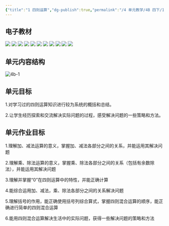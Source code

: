 ```yaml
---
{"title":"1 四则运算","dg-publish":true,"permalink":"/4 单元教学/4B 四下/1 四则运算/","dgPassFrontmatter":true,"noteIcon":""}
---
```



## 电子教材

<p class="grid-4">
	<img loading="lazy" decoding="async" src="https://book.pep.com.cn/1221001402131/files/mobile/8.jpg">
	<img loading="lazy" decoding="async" src="https://book.pep.com.cn/1221001402131/files/mobile/9.jpg">
	<img loading="lazy" decoding="async" src="https://book.pep.com.cn/1221001402131/files/mobile/10.jpg">
	<img loading="lazy" decoding="async" src="https://book.pep.com.cn/1221001402131/files/mobile/11.jpg">
	<img loading="lazy" decoding="async" src="https://book.pep.com.cn/1221001402131/files/mobile/12.jpg">
	<img loading="lazy" decoding="async" src="https://book.pep.com.cn/1221001402131/files/mobile/13.jpg">
	<img loading="lazy" decoding="async" src="https://book.pep.com.cn/1221001402131/files/mobile/14.jpg">
	<img loading="lazy" decoding="async" src="https://book.pep.com.cn/1221001402131/files/mobile/15.jpg">
	<img loading="lazy" decoding="async" src="https://book.pep.com.cn/1221001402131/files/mobile/16.jpg">
	<img loading="lazy" decoding="async" src="https://book.pep.com.cn/1221001402131/files/mobile/17.jpg">
	<img loading="lazy" decoding="async" src="https://book.pep.com.cn/1221001402131/files/mobile/18.jpg">
</p>

## 单元内容结构

![4b-1](https://r2.edui123.com/2023/04/4b-1.png)

## 单元目标

1.对学习过的四则运算知识进行较为系统的概括和总结。

2.让学生经历探索和交流解决实际问题的过程，感受解决问题的一些策略和方法。

## 单元作业目标

1.理解加、减法运算的意义，掌握加、减法各部分之间的关系，并能运用其解决问题

2.理解乘、除法运算的意义，掌握乘、除法各部分之间的关系（包括有余数除法），并能运用其解决问题

3.理解并掌握“0”在四则运算中的特性，并能正确计算

4.能综合运用加、减法，乘、除法各部分之间的关系解决问题

5.理解括号的作用，能正确使用括号列综合算式，掌握四则混合运算的顺序，能正确进行简单的四则混合运算

6.能用四则混合运算解决生活中的实际问题，获得一些解决问题的策略和方法

